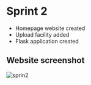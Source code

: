 # Sprint 2
* Homepage website created
* Upload facility added
* Flask application created

## Website screenshot
![sprin2](https://user-images.githubusercontent.com/113673865/200741284-c5efdbb4-08dd-4d68-80d9-8b5ce7efee13.png)

